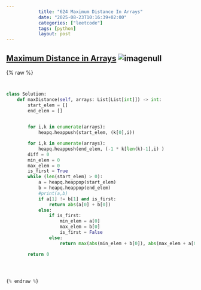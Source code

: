 ```yaml
---
            title: "624 Maximum Distance In Arrays"
            date: "2025-08-23T10:16:39+02:00"
            categories: ["leetcode"]
            tags: [python]
            layout: post
---
```

            
## [Maximum Distance in Arrays](https://leetcode.com/problems/maximum-distance-in-arrays) ![image](https://img.shields.io/badge/Difficulty-Medium-orange)null

{% raw %}


```python


class Solution:
    def maxDistance(self, arrays: List[List[int]]) -> int:
        start_elem = []
        end_elem = []
        

        for i,k in enumerate(arrays):
            heapq.heappush(start_elem, (k[0],i))

        for i,k in enumerate(arrays):
            heapq.heappush(end_elem, (-1 * k[len(k)-1],i) ) 
        diff = 0
        min_elem = 0
        max_elem = 0
        is_first = True
        while (len(start_elem) > 0):
            a = heapq.heappop(start_elem)
            b = heapq.heappop(end_elem)
            #print(a,b)
            if a[1] != b[1] and is_first:
                return abs(a[0] + b[0])
            else: 
                if is_first:
                    min_elem = a[0]
                    max_elem = b[0]
                    is_first = False
                else:
                    return max(abs(min_elem + b[0]), abs(max_elem + a[0] ))

        return 0
            
        


{% endraw %}
```

